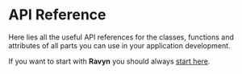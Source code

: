 # API Reference

Here lies all the useful API references for the classes, functions and attributes of all
parts you can use in your application development.

If you want to start with **Ravyn** you should always [start here](https://ravyn.dev/esmerald).
